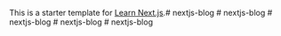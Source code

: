 This is a starter template for [Learn Next.js](https://nextjs.org/learn).#   n e x t j s - b l o g  
 #   n e x t j s - b l o g  
 #   n e x t j s - b l o g  
 #   n e x t j s - b l o g  
 #   n e x t j s - b l o g  
 